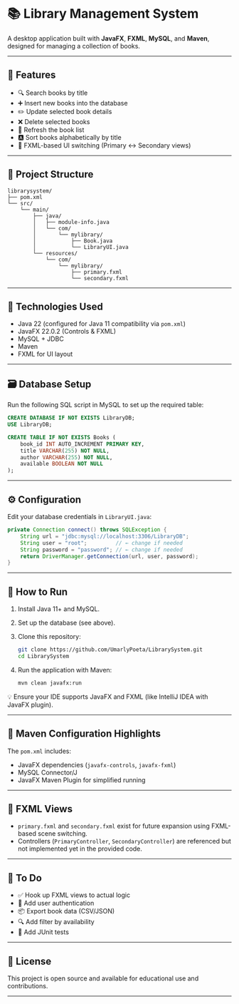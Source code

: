 
# 📚 Library Management System

A desktop application built with **JavaFX**, **FXML**, **MySQL**, and **Maven**, designed for managing a collection of books.

---

## 🧾 Features

* 🔍 Search books by title
* ➕ Insert new books into the database
* ✏️ Update selected book details
* ❌ Delete selected books
* 🔄 Refresh the book list
* 🅰️ Sort books alphabetically by title
* 📄 FXML-based UI switching (Primary ↔ Secondary views)

---

## 📁 Project Structure

```
librarysystem/
├── pom.xml
└── src/
    └── main/
        ├── java/
        │   ├── module-info.java
        │   └── com/
        │       └── mylibrary/
        │           ├── Book.java
        │           └── LibraryUI.java
        └── resources/
            └── com/
                └── mylibrary/
                    ├── primary.fxml
                    └── secondary.fxml
```

---

## 🧰 Technologies Used

* Java 22 (configured for Java 11 compatibility via `pom.xml`)
* JavaFX 22.0.2 (Controls & FXML)
* MySQL + JDBC
* Maven
* FXML for UI layout

---

## 🗃️ Database Setup

Run the following SQL script in MySQL to set up the required table:

```sql
CREATE DATABASE IF NOT EXISTS LibraryDB;
USE LibraryDB;

CREATE TABLE IF NOT EXISTS Books (
    book_id INT AUTO_INCREMENT PRIMARY KEY,
    title VARCHAR(255) NOT NULL,
    author VARCHAR(255) NOT NULL,
    available BOOLEAN NOT NULL
);
```

---

## ⚙️ Configuration

Edit your database credentials in `LibraryUI.java`:

```java
private Connection connect() throws SQLException {
    String url = "jdbc:mysql://localhost:3306/LibraryDB";
    String user = "root";         // ← change if needed
    String password = "password"; // ← change if needed
    return DriverManager.getConnection(url, user, password);
}
```

---

## 🚀 How to Run

1. Install Java 11+ and MySQL.
2. Set up the database (see above).
3. Clone this repository:

   ```bash
   git clone https://github.com/UmarlyPoeta/LibrarySystem.git
   cd LibrarySystem
   ```
4. Run the application with Maven:

   ```bash
   mvn clean javafx:run
   ```

💡 Ensure your IDE supports JavaFX and FXML (like IntelliJ IDEA with JavaFX plugin).

---

## 🔧 Maven Configuration Highlights

The `pom.xml` includes:

* JavaFX dependencies (`javafx-controls`, `javafx-fxml`)
* MySQL Connector/J
* JavaFX Maven Plugin for simplified running

---

## 📌 FXML Views

* `primary.fxml` and `secondary.fxml` exist for future expansion using FXML-based scene switching.
* Controllers (`PrimaryController`, `SecondaryController`) are referenced but not implemented yet in the provided code.

---

## 🧪 To Do

* ✅ Hook up FXML views to actual logic
* 🔐 Add user authentication
* 📦 Export book data (CSV/JSON)
* 🔍 Add filter by availability
* 🧪 Add JUnit tests

---

## 📜 License

This project is open source and available for educational use and contributions.

---
